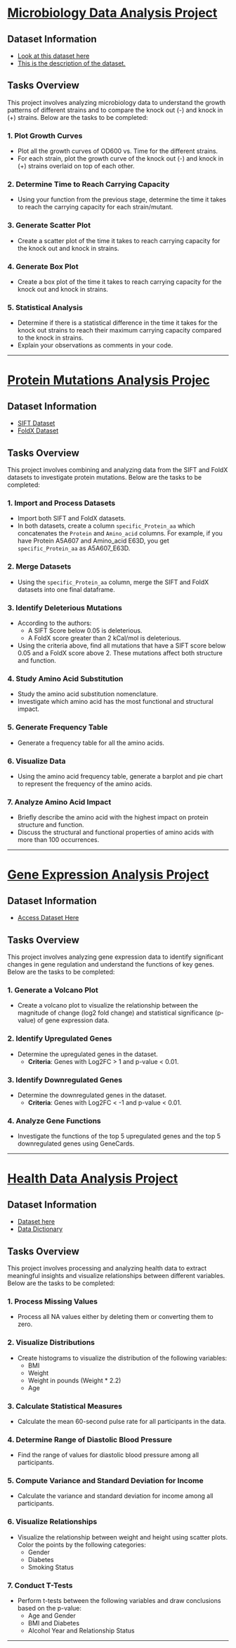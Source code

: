 # [Microbiology Data Analysis Project](./task_2.1/)

## Dataset Information
- [Look at this dataset here](https://raw.githubusercontent.com/HackBio-Internship/2025_project_collection/refs/heads/main/Python/Dataset/mcgc.tsv)
- [This is the description of the dataset.](https://github.com/HackBio-Internship/2025_project_collection/blob/main/Python/Dataset/mcgc_METADATA.txt)

## Tasks Overview
This project involves analyzing microbiology data to understand the growth patterns of different strains and to compare the knock out (-) and knock in (+) strains. Below are the tasks to be completed:

### 1. Plot Growth Curves
- Plot all the growth curves of OD600 vs. Time for the different strains.
- For each strain, plot the growth curve of the knock out (-) and knock in (+) strains overlaid on top of each other.

### 2. Determine Time to Reach Carrying Capacity
- Using your function from the previous stage, determine the time it takes to reach the carrying capacity for each strain/mutant.

### 3. Generate Scatter Plot
- Create a scatter plot of the time it takes to reach carrying capacity for the knock out and knock in strains.

### 4. Generate Box Plot
- Create a box plot of the time it takes to reach carrying capacity for the knock out and knock in strains.

### 5. Statistical Analysis
- Determine if there is a statistical difference in the time it takes for the knock out strains to reach their maximum carrying capacity compared to the knock in strains.
- Explain your observations as comments in your code.
  
---

# [Protein Mutations Analysis Projec](./task_2.4/)

## Dataset Information
- [SIFT Dataset](https://raw.githubusercontent.com/HackBio-Internship/public_datasets/main/R/datasets/sift.tsv)
- [FoldX Dataset](https://raw.githubusercontent.com/HackBio-Internship/public_datasets/main/R/datasets/foldX.tsv)

## Tasks Overview
This project involves combining and analyzing data from the SIFT and FoldX datasets to investigate protein mutations. Below are the tasks to be completed:

### 1. Import and Process Datasets
- Import both SIFT and FoldX datasets.
- In both datasets, create a column `specific_Protein_aa` which concatenates the `Protein` and `Amino_acid` columns. For example, if you have Protein A5A607 and Amino_acid E63D, you get `specific_Protein_aa` as A5A607_E63D.

### 2. Merge Datasets
- Using the `specific_Protein_aa` column, merge the SIFT and FoldX datasets into one final dataframe.

### 3. Identify Deleterious Mutations
- According to the authors:
  - A SIFT Score below 0.05 is deleterious.
  - A FoldX score greater than 2 kCal/mol is deleterious.
- Using the criteria above, find all mutations that have a SIFT score below 0.05 and a FoldX score above 2. These mutations affect both structure and function.

### 4. Study Amino Acid Substitution
- Study the amino acid substitution nomenclature.
- Investigate which amino acid has the most functional and structural impact.

### 5. Generate Frequency Table
- Generate a frequency table for all the amino acids.

### 6. Visualize Data
- Using the amino acid frequency table, generate a barplot and pie chart to represent the frequency of the amino acids.

### 7. Analyze Amino Acid Impact
- Briefly describe the amino acid with the highest impact on protein structure and function.
- Discuss the structural and functional properties of amino acids with more than 100 occurrences.

---

# [Gene Expression Analysis Project](./task_2.6/)

## Dataset Information
- [Access Dataset Here](https://gist.githubusercontent.com/stephenturner/806e31fce55a8b7175af/raw/1a507c4c3f9f1baaa3a69187223ff3d3050628d4/results.txt)

## Tasks Overview
This project involves analyzing gene expression data to identify significant changes in gene regulation and understand the functions of key genes. Below are the tasks to be completed:

### 1. Generate a Volcano Plot
- Create a volcano plot to visualize the relationship between the magnitude of change (log2 fold change) and statistical significance (p-value) of gene expression data.

### 2. Identify Upregulated Genes
- Determine the upregulated genes in the dataset.
  - **Criteria**: Genes with Log2FC > 1 and p-value < 0.01.

### 3. Identify Downregulated Genes
- Determine the downregulated genes in the dataset.
  - **Criteria**: Genes with Log2FC < -1 and p-value < 0.01.

### 4. Analyze Gene Functions
- Investigate the functions of the top 5 upregulated genes and the top 5 downregulated genes using GeneCards.

---

# [Health Data Analysis Project](./task_2.7/)

## Dataset Information
- [Dataset here](https://raw.githubusercontent.com/HackBio-Internship/public_datasets/main/R/nhanes.csv)
- [Data Dictionary](https://github.com/HackBio-Internship/public_datasets/blob/main/R/nhanes_dd.csv)

## Tasks Overview
This project involves processing and analyzing health data to extract meaningful insights and visualize relationships between different variables. Below are the tasks to be completed:

### 1. Process Missing Values
- Process all NA values either by deleting them or converting them to zero. 

### 2. Visualize Distributions
- Create histograms to visualize the distribution of the following variables:
  - BMI
  - Weight
  - Weight in pounds (Weight * 2.2)
  - Age

### 3. Calculate Statistical Measures
- Calculate the mean 60-second pulse rate for all participants in the data. 

### 4. Determine Range of Diastolic Blood Pressure
- Find the range of values for diastolic blood pressure among all participants.
  
### 5. Compute Variance and Standard Deviation for Income
- Calculate the variance and standard deviation for income among all participants.

### 6. Visualize Relationships
- Visualize the relationship between weight and height using scatter plots. Color the points by the following categories:
  - Gender
  - Diabetes
  - Smoking Status

### 7. Conduct T-Tests
- Perform t-tests between the following variables and draw conclusions based on the p-value:
  - Age and Gender
  - BMI and Diabetes
  - Alcohol Year and Relationship Status

---
